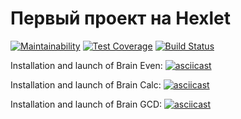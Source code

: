 # Первый проект на Hexlet

[![Maintainability](https://api.codeclimate.com/v1/badges/a99a88d28ad37a79dbf6/maintainability)](https://codeclimate.com/github/codeclimate/codeclimate/maintainability)
[![Test Coverage](https://api.codeclimate.com/v1/badges/a99a88d28ad37a79dbf6/test_coverage)](https://codeclimate.com/github/codeclimate/codeclimate/test_coverage)
[![Build Status](https://travis-ci.org/AleksVedenyev/frontend-project-lvl1.svg?branch=master)](https://travis-ci.org/AleksVedenyev/frontend-project-lvl1)

Installation and launch of Brain Even:
[![asciicast](https://asciinema.org/a/ZNTX8yHUsn2Qc0xK6odEiszIz.svg)](https://asciinema.org/a/ZNTX8yHUsn2Qc0xK6odEiszIz)

Installation and launch of Brain Calc:
[![asciicast](https://asciinema.org/a/I25fLFNeB3HvJn6Uk5PnUofyX.svg)](https://asciinema.org/a/I25fLFNeB3HvJn6Uk5PnUofyX)

Installation and launch of Brain GCD:
[![asciicast](https://asciinema.org/a/VfdFBV5aNV1IMKkboVOnjH0Wx.svg)](https://asciinema.org/a/VfdFBV5aNV1IMKkboVOnjH0Wx)